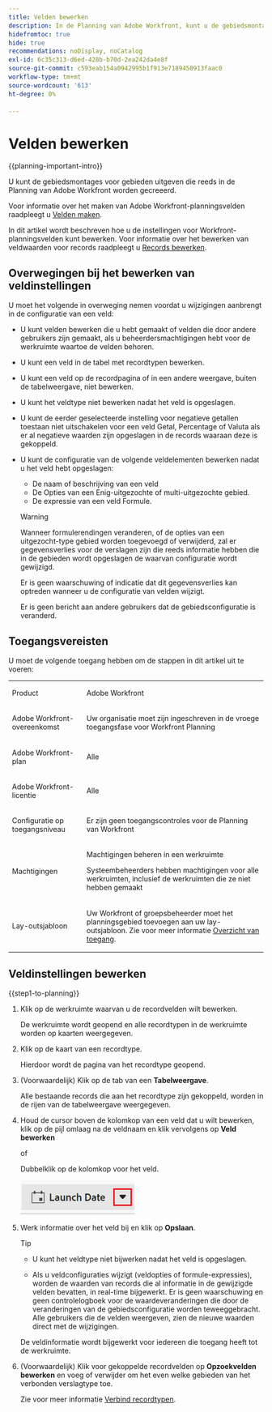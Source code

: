 ```yaml
---
title: Velden bewerken
description: In de Planning van Adobe Workfront, kunt u de gebiedsmontages voor gebieden uitgeven die reeds worden gecreeerd. In dit artikel wordt beschreven hoe u de instellingen voor Workfront-planningsvelden kunt bewerken.
hidefromtoc: true
hide: true
recommendations: noDisplay, noCatalog
exl-id: 6c35c313-d6ed-428b-b70d-2ea242da4e8f
source-git-commit: c593eab154a0942995b1f913e7189450913faac0
workflow-type: tm+mt
source-wordcount: '613'
ht-degree: 0%

---
```


<!--update the metadata with real information when making this available in TOC and in the left nav-->

<!---
title: Edit foelds
description: In Adobe Workfront Planning, you can edit the field settings for fields that are already created.
hidefromtoc: yes
hide: yes
author: Alina
feature: (*******************WE NEED A NEW ONE*******************)
role: User, Administrator (************is this right???************)
recommendations: noDisplay, noCatalog
--->

# Velden bewerken

{{planning-important-intro}}

U kunt de gebiedsmontages voor gebieden uitgeven die reeds in de Planning van Adobe Workfront worden gecreeerd.

Voor informatie over het maken van Adobe Workfront-planningsvelden raadpleegt u [Velden maken](/help/quicksilver/planning/fields/create-fields.md).

In dit artikel wordt beschreven hoe u de instellingen voor Workfront-planningsvelden kunt bewerken. Voor informatie over het bewerken van veldwaarden voor records raadpleegt u [Records bewerken](/help/quicksilver/planning/records/edit-records.md).

## Overwegingen bij het bewerken van veldinstellingen

U moet het volgende in overweging nemen voordat u wijzigingen aanbrengt in de configuratie van een veld:

* U kunt velden bewerken die u hebt gemaakt of velden die door andere gebruikers zijn gemaakt, als u beheerdersmachtigingen hebt voor de werkruimte waartoe de velden behoren.
* U kunt een veld in de tabel met recordtypen bewerken.
* U kunt een veld op de recordpagina of in een andere weergave, buiten de tabelweergave, niet bewerken.
* U kunt het veldtype niet bewerken nadat het veld is opgeslagen.
* U kunt de eerder geselecteerde instelling voor negatieve getallen toestaan niet uitschakelen voor een veld Getal, Percentage of Valuta als er al negatieve waarden zijn opgeslagen in de records waaraan deze is gekoppeld.
* U kunt de configuratie van de volgende veldelementen bewerken nadat u het veld hebt opgeslagen:

   * De naam of beschrijving van een veld
   * De Opties van een Enig-uitgezochte of multi-uitgezochte gebied.
   * De expressie van een veld Formule.

  >[!WARNING]
  >
  >Wanneer formulerendingen veranderen, of de opties van een uitgezocht-type gebied worden toegevoegd of verwijderd, zal er gegevensverlies voor de verslagen zijn die reeds informatie hebben die in de gebieden wordt opgeslagen de waarvan configuratie wordt gewijzigd.
  >
  >Er is geen waarschuwing of indicatie dat dit gegevensverlies kan optreden wanneer u de configuratie van velden wijzigt.
  >
  >Er is geen bericht aan andere gebruikers dat de gebiedsconfiguratie is veranderd.

<!--this is not yet true, but it might come later:
* You can deselect Allow negative numbers option from a Number, Percentage, or Currency field after you save the field. 
-->

## Toegangsvereisten

U moet de volgende toegang hebben om de stappen in dit artikel uit te voeren:

<table style="table-layout:auto">
 <col>
 </col>
 <col>
 </col>
 <tbody>
    <tr>
<tr>
<td>
   <p> Product</p> </td>
   <td>
   <p> Adobe Workfront</p> </td>
  </tr>  
 <td role="rowheader"><p>Adobe Workfront-overeenkomst</p></td>
   <td>
<p>Uw organisatie moet zijn ingeschreven in de vroege toegangsfase voor Workfront Planning </p>
   </td>
  </tr>
  <tr>
   <td role="rowheader"><p>Adobe Workfront-plan</p></td>
   <td>
<p>Alle</p>
   </td>
  </tr>
  <tr>
   <td role="rowheader"><p>Adobe Workfront-licentie</p></td>
   <td>
   <p>Alle</p> 
  </td>
  </tr>

<tr>
   <td role="rowheader"><p>Configuratie op toegangsniveau</p></td>
   <td> <p>Er zijn geen toegangscontroles voor de Planning van Workfront</p>  
</td>
  </tr>

<tr>
   <td role="rowheader"><p>Machtigingen</p></td>
   <td> <p>Machtigingen beheren in een werkruimte</a> </p>  
   <p>Systeembeheerders hebben machtigingen voor alle werkruimten, inclusief de werkruimten die ze niet hebben gemaakt</p>
</td>
  </tr>
<tr>
   <td role="rowheader"><p>Lay-outsjabloon</p></td>
   <td> <p>Uw Workfront of groepsbeheerder moet het planningsgebied toevoegen aan uw lay-outsjabloon. Zie voor meer informatie <a href="/help/quicksilver/planning/access/access-overview.md">Overzicht van toegang</a>. </p>  
</td>
  </tr>

</tbody>
</table>

<!--Maybe enable this at GA - but Planning is not supposed to have Access controls in the Workfront Access Level: 
>[!NOTE]
>
>If you don't have access, ask your Workfront administrator if they set additional restrictions in your access level. For information on how a Workfront administrator can change your access level, see [Create or modify custom access levels](/help/quicksilver/administration-and-setup/add-users/configure-and-grant-access/create-modify-access-levels.md). -->

## Veldinstellingen bewerken

{{step1-to-planning}}

1. Klik op de werkruimte waarvan u de recordvelden wilt bewerken.

   De werkruimte wordt geopend en alle recordtypen in de werkruimte worden op kaarten weergegeven.

1. Klik op de kaart van een recordtype.

   Hierdoor wordt de pagina van het recordtype geopend.

1. (Voorwaardelijk) Klik op de tab van een **Tabelweergave**.

   Alle bestaande records die aan het recordtype zijn gekoppeld, worden in de rijen van de tabelweergave weergegeven.
1. Houd de cursor boven de kolomkop van een veld dat u wilt bewerken, klik op de pijl omlaag na de veldnaam en klik vervolgens op **Veld bewerken**

   of

   Dubbelklik op de kolomkop voor het veld.

   ![](assets/arrow-menu-after-name-of-field-in-table-header-highlighted.png)

1. Werk informatie over het veld bij en klik op **Opslaan**. <!--insert screen shot when finalized-->

   >[!TIP]
   >
   >* U kunt het veldtype niet bijwerken nadat het veld is opgeslagen.
   >
   >* Als u veldconfiguraties wijzigt (veldopties of formule-expressies), worden de waarden van records die al informatie in de gewijzigde velden bevatten, in real-time bijgewerkt. Er is geen waarschuwing en geen controlelogboek voor de waardeveranderingen die door de veranderingen van de gebiedsconfiguratie worden teweeggebracht. Alle gebruikers die de velden weergeven, zien de nieuwe waarden direct met de wijzigingen.

   De veldinformatie wordt bijgewerkt voor iedereen die toegang heeft tot de werkruimte.

1. (Voorwaardelijk) Klik voor gekoppelde recordvelden op **Opzoekvelden bewerken** en voeg of verwijder om het even welke gebieden van het verbonden verslagtype toe.

   Zie voor meer informatie [Verbind recordtypen](/help/quicksilver/planning/architecture/connect-record-types.md).


